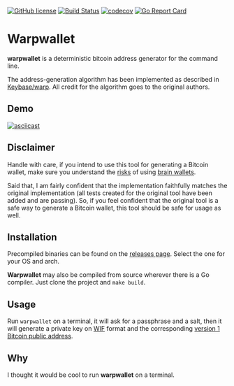 [![GitHub license](https://img.shields.io/badge/license-MIT-green.svg)](https://raw.githubusercontent.com/moncho/warpwallet/master/LICENSE)
[![Build Status](https://travis-ci.org/moncho/warpwallet.svg?branch=master)](https://travis-ci.org/moncho/warpwallet)
[![codecov](https://codecov.io/gh/moncho/warpwallet/branch/master/graph/badge.svg)](https://codecov.io/gh/moncho/warpwallet)
[![Go Report Card](https://goreportcard.com/badge/github.com/moncho/warpwallet)](https://goreportcard.com/report/github.com/moncho/warpwallet)

# Warpwallet

**warpwallet** is a deterministic bitcoin address generator for the command line.

The address-generation algorithm has been implemented as described in [Keybase/warp](https://keybase.io/warp). All credit for the algorithm goes to the original authors.

## Demo

[![asciicast](https://asciinema.org/a/136298.png)](https://asciinema.org/a/136298?autoplay=1)

## Disclaimer

Handle with care, if you intend to use this tool for generating a Bitcoin wallet, make sure you understand the [risks](https://eprint.iacr.org/2016/103.pdf) of using [brain wallets](https://en.bitcoin.it/wiki/Brainwallet). 

Said that, I am fairly confident that the implementation faithfully matches the original implementation (all tests created for the original tool have been added and are passing). 
So, if you feel confident that the original tool is a safe way to generate a Bitcoin wallet, this tool should be safe for usage as well.

## Installation

Precompiled binaries can be found on the [releases page](https://github.com/moncho/warpwallet/releases). Select the one for your OS and arch.

**Warpwallet** may also be compiled from source wherever there is a Go compiler. Just clone the project and `make build`.

## Usage

Run `warpwallet` on a terminal, it will ask for a passphrase and a salt, then it will generate a private key on [WIF](https://en.bitcoin.it/wiki/Wallet_import_format) format and the corresponding [version 1 Bitcoin public address](https://en.bitcoin.it/wiki/Technical_background_of_version_1_Bitcoin_addresses). 

## Why

I thought it would be cool to run **warpwallet** on a terminal. 

